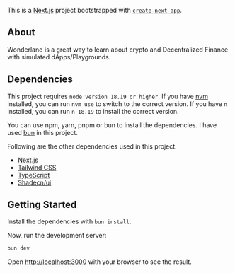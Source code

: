 This is a [Next.js](https://nextjs.org/) project bootstrapped with [`create-next-app`](https://github.com/vercel/next.js/tree/canary/packages/create-next-app).

## About

Wonderland is a great way to learn about crypto and Decentralized Finance with simulated dApps/Playgrounds.

## Dependencies

This project requires `node version 18.19 or higher`. If you have [nvm](https://github.com/nvm-sh/nvm#installing-and-updating) installed, you can run `nvm use` to switch to the correct version. If you have `n` installed, you can run `n 18.19` to install the correct version.

You can use npm, yarn, pnpm or bun to install the dependencies. I have used [bun](https://bun.sh/) in this project.

Following are the other dependencies used in this project:

- [Next.js](https://nextjs.org/)
- [Tailwind CSS](https://tailwindcss.com/)
- [TypeScript](https://www.typescriptlang.org/)
- [Shadecn/ui](https://ui.shadcn.com/)

## Getting Started

Install the dependencies with `bun install`.

Now, run the development server:

```bash
bun dev
```

Open [http://localhost:3000](http://localhost:3000) with your browser to see the result.

